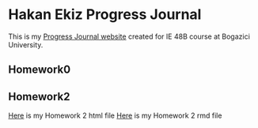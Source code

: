 # Hakan Ekiz Progress Journal

This is my [Progress Journal website](https://bu-ie-48b.github.io/fall21-Mhakanekiz-1/) created for IE 48B course at Bogazici University.

## Homework0

## Homework2

[Here](files/HW2.html) is my Homework 2 html file
[Here](files/HW2.rmd) is my Homework 2 rmd file